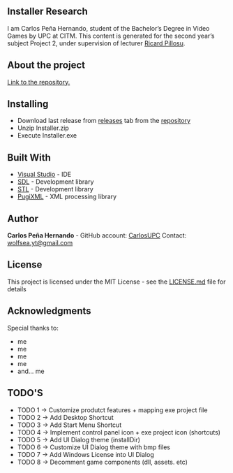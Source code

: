 ﻿## Installer Research

I am Carlos Peña Hernando, student of the Bachelor’s Degree in Video Games by UPC at CITM. This content is generated for the second year’s subject Project 2, under supervision of lecturer [Ricard Pillosu](https://www.linkedin.com/in/ricardpillosu/?originalSubdomain=es).

## About the project


[Link to the repository.](https://github.com/CarlosUPC/Installer-Research)

## Installing

* Download last release from [releases]() tab from the [repository]()
* Unzip Installer.zip
* Execute Installer.exe

## Built With
* [Visual Studio]() - IDE
* [SDL]() - Development library
* [STL]() - Development library
* [PugiXML]() - XML processing library


## Author
**Carlos Peña Hernando** - GitHub account: [CarlosUPC]() Contact: [wolfsea.yt@gmail.com]()

## License
This project is licensed under the MIT License - see the [LICENSE.md]() file for details

## Acknowledgments
Special thanks to:
* me
* me
* me
* me
* and... me
 
 
 
 
 
 
 
 
 
 
 
 
 
 
 
 
 
 
 
 
 
 
 
 
 ## TODO'S
 
 * TODO 1 -> Customize produtct features + mapping exe project file
  * TODO 2 -> Add Desktop Shortcut
 * TODO 3 -> Add Start Menu Shortcut
  * TODO 4 -> Implement control panel icon + exe project icon (shortcuts)
  * TODO 5 -> Add UI Dialog theme (installDir)
  * TODO 6 -> Customize UI Dialog theme with bmp files
  * TODO 7 -> Add Windows License into UI Dialog
  * TODO 8 -> Decomment game components (dll, assets. etc)

